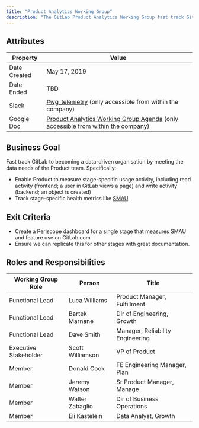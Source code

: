 ```yaml
---
title: "Product Analytics Working Group"
description: "The GitLab Product Analytics Working Group fast track GitLab to becoming a data-driven organisation by meeting the data needs of the Product team."
---
```


## Attributes

| Property     | Value |
|--------------|-------|
| Date Created | May 17, 2019 |
| Date Ended   | TBD |
| Slack        | [#wg_telemetry](https://gitlab.slack.com/messages/CJS56FNFP) (only accessible from within the company) |
| Google Doc   | [Product Analytics Working Group Agenda](https://docs.google.com/document/d/1JK_jluomJqZklHL28zSx2Hm5aC0FCGR33ovD1LrN6gM/edit) (only accessible from within the company) |

## Business Goal

Fast track GitLab to becoming a data-driven organisation by meeting the data needs of the Product team. Specifically:

- Enable Product to measure stage-specific usage activity, including read activity (frontend; a user in GitLab views a page) and write activity (backend; an object is created)
- Track stage-specific health metrics like [SMAU](https://about.gitlab.com/handbook/product/performance-indicators/).

## Exit Criteria

- Create a Periscope dashboard for a single stage that measures SMAU and feature use on GitLab.com.
- Ensure we can replicate this for other stages with great documentation.

## Roles and Responsibilities

| Working Group Role    | Person                | Title                                        |
|-----------------------|-----------------------|----------------------------------------------|
| Functional Lead       | Luca Williams         | Product Manager, Fulfillment                 |
| Functional Lead       | Bartek Marnane        | Dir of Engineering, Growth                   |
| Functional Lead       | Dave Smith            | Manager, Reliability Engineering             |
| Executive Stakeholder | Scott Williamson      | VP of Product                                |
| Member                | Donald Cook           | FE Engineering Manager, Plan                 |
| Member                | Jeremy Watson         | Sr Product Manager, Manage                   |
| Member                | Walter Zabaglio       | Dir of Business Operations                   |
| Member                | Eli Kastelein         | Data Analyst, Growth                         |
